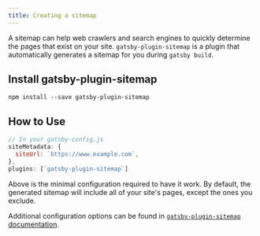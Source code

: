 ```yaml
---
title: Creating a sitemap
---
```


A sitemap can help web crawlers and search engines to quickly determine the pages that exist on your site. `gatsby-plugin-sitemap` is a plugin that automatically generates a sitemap for you during `gatsby build`.

## Install gatsby-plugin-sitemap

`npm install --save gatsby-plugin-sitemap`

## How to Use

```javascript
// In your gatsby-config.js
siteMetadata: {
  siteUrl: `https://www.example.com`,
},
plugins: [`gatsby-plugin-sitemap`]
```

Above is the minimal configuration required to have it work. By default, the
generated sitemap will include all of your site's pages, except the ones you exclude.

Additional configuration options can be found in [`gatsby-plugin-sitemap` documentation](https://www.gatsbyjs.org/packages/gatsby-plugin-sitemap).
